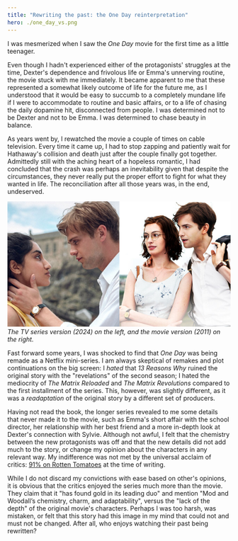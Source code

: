 ```yaml
---
title: "Rewriting the past: the One Day reinterpretation"
hero: ./one_day_vs.png
---
```


I was mesmerized when I saw the *One Day* movie for the first time as a little teenager.

Even though I hadn't experienced either of the protagonists' struggles at the time, Dexter's dependence and frivolous life or Emma's unnerving routine, the movie stuck with me immediately. It became apparent to me that these represented a somewhat likely outcome of life for the future me, as I understood that it would be easy to succumb to a completely mundane life if I were to accommodate to routine and basic affairs, or to a life of chasing the daily dopamine hit, disconnected from people. I was determined not to be Dexter and not to be Emma. I was determined to chase beauty in balance.

As years went by, I rewatched the movie a couple of times on cable television. Every time it came up, I had to stop zapping and patiently wait for Hathaway's collision and death just after the couple finally got together. Admittedly still with the aching heart of a hopeless romantic, I had concluded that the crash was perhaps an inevitability given that despite the circumstances, they never really put the proper effort to fight for what they wanted in life. The reconciliation after all those years was, in the end, undeserved.

![](one_day_vs.png)
*The TV series version (2024) on the left, and the movie version (2011) on the right.*

Fast forward some years, I was shocked to find that *One Day* was being remade as a Netflix mini-series. I am always skeptical of remakes and plot continuations on the big screen: I *hated* that *13 Reasons Why* ruined the original story with the "revelations" of the second season; I hated the mediocrity of *The Matrix Reloaded* and *The Matrix Revolutions* compared to the first installment of the series. This, however, was slightly different, as it was a *readaptation* of the original story by a different set of producers.

Having not read the book, the longer series revealed to me some details that never made it to the movie, such as Emma's short affair with the school director, her relationship with her best friend and a more in-depth look at Dexter's connection with Sylvie. Although not awful, I felt that the chemistry between the new protagonists was off and that the new details did not add much to the story, or change my opinion about the characters in any relevant way. My indifference was not met by the universal acclaim of critics: [91% on Rotten Tomatoes](https://www.rottentomatoes.com/tv/one_day_2024/s01) at the time of writing.

While I do not discard my convictions with ease based on other's opinions, it is obvious that the critics enjoyed the series much more than the movie. They claim that it "has found gold in its leading duo" and mention "Mod and Woodall’s chemistry, charm, and adaptability", versus the "lack of the depth" of the original movie's characters. Perhaps I was too harsh, was mistaken, or felt that this story had this image in my mind that could not and must not be changed. After all, who enjoys watching their past being rewritten?